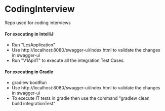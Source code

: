 # CodingInterview
Repo used for coding interviews

#### For executing in IntelliJ
* Run "LcsApplication"
* Use http://localhost:8080/swagger-ui/index.html to validate the changes in swagger-ui
* Run "V1ApiIT" to execute all the integration Test Cases.

#### For executing in Gradle
* gradlew bootRun
* Use http://localhost:8080/swagger-ui/index.html to validate the changes in swagger-ui
* To execute IT tests in gradle then use the command "gradlew clean build integrationTest"

